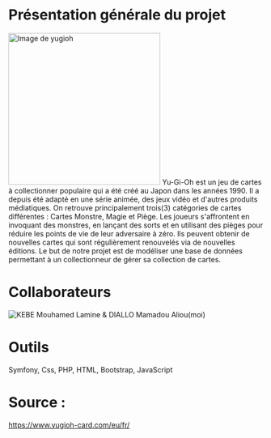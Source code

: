 # Présentation générale du projet
<img src="https://www.yugioh-card.com/eu/wp-content/themes/yugioh/images/logo/Yugioh-EN-DE.svg" alt="Image de yugioh" width="300" height="300"> 
Yu-Gi-Oh est un jeu de cartes à collectionner populaire qui a été créé au Japon dans les années 1990. 
Il a depuis été adapté en une série animée, des jeux vidéo et d'autres produits médiatiques. 
On retrouve principalement trois(3) catégories de cartes différentes : Cartes Monstre, Magie et Piège. 
Les joueurs s'affrontent en invoquant des monstres, en lançant des sorts et en utilisant des pièges pour réduire les points de vie de leur adversaire à zéro. 
Ils peuvent obtenir de nouvelles cartes qui sont régulièrement renouvelés via de nouvelles éditions. 
Le but de notre projet est de modéliser une base de données permettant à un collectionneur de gérer sa collection de cartes.




# Collaborateurs 
![KEBE Mouhamed Lamine](https://github.com/mlaminekebe) & DIALLO Mamadou Aliou(moi)

# Outils 
Symfony, Css, PHP, HTML, Bootstrap, JavaScript

# Source :
https://www.yugioh-card.com/eu/fr/
